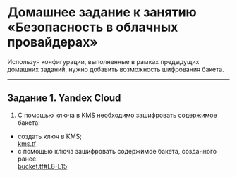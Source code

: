# Домашнее задание к занятию «Безопасность в облачных провайдерах»  

Используя конфигурации, выполненные в рамках предыдущих домашних заданий, нужно добавить возможность шифрования бакета.

---
## Задание 1. Yandex Cloud   

1. С помощью ключа в KMS необходимо зашифровать содержимое бакета:

 - создать ключ в KMS;  
 [kms.tf](https://github.com/kibernetiq/netology_cloud/blob/cloud-15-3/kms.tf)
 - с помощью ключа зашифровать содержимое бакета, созданного ранее.  
 [bucket.tf#L8-L15](https://github.com/kibernetiq/netology_cloud/blob/cloud-15-3/bucket.tf#L8-L15)